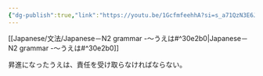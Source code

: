 ```yaml
---
{"dg-publish":true,"link":"https://youtu.be/1GcfmfeehhA?si=s_a71QzN3E6Jie7N","tags":["Japanese-grammar","N2"],"permalink":"/002 Notes/2.～うえは/","dgPassFrontmatter":true}
---
```


[[Japanese/文法/Japanese－N2 grammar -～うえは#^30e2b0\|Japanese－N2 grammar -～うえは#^30e2b0]]

昇進になったうえは、責任を受け取らなければならない。